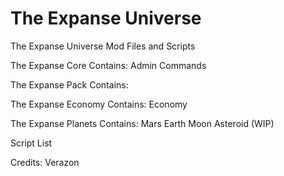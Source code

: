 # The Expanse Universe
The Expanse Universe Mod Files and Scripts


The Expanse Core
Contains:
Admin Commands

The Expanse Pack
Contains:

The Expanse Economy
Contains: Economy

The Expanse Planets
Contains:
Mars
Earth
Moon
Asteroid (WIP)




Script List


Credits:
Verazon
